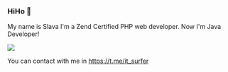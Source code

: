 ### HiHo 👋

My name is Slava I'm a Zend Certified PHP web developer. Now I'm Java Developer!
<br/>

[<img src="https://user-images.githubusercontent.com/10156301/109388173-1d1ee880-790e-11eb-9beb-79341713ae19.gif">](https://www.zend-zce.com/en/yellow-pages/ZEND031910)

You can contact with me in https://t.me/it_surfer




<!--![Github stats](https://github-readme-stats.vercel.app/api?username=coffeeturbo&hide=stars,prs,issues,contribs) -->

<!--[![Top Langs](https://github-readme-stats.vercel.app/api/top-langs/?username=coffeeturbo&layout=compact)](https://github.com/ShamRail/github-readme-stats)-->

<!--
**coffeeturbo/coffeeturbo** is a ✨ _special_ ✨ repository because its `README.md` (this file) appears on your GitHub profile.

Here are some ideas to get you started:

- 🔭 I’m currently working on ...
- 🌱 I’m currently learning ...
- 👯 I’m looking to collaborate on ...
- 🤔 I’m looking for help with ...
- 💬 Ask me about ...
- 📫 How to reach me: ...
- 😄 Pronouns: ...
- ⚡ Fun fact: ...
-->
